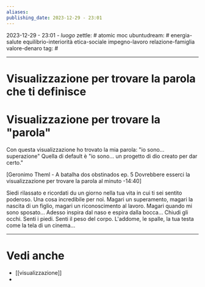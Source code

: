 ```yaml
---
aliases: 
publishing_date: 2023-12-29 - 23:01
---
```

2023-12-29 - 23:01 - *luogo*
zettle: # atomic moc
ubuntudream: # energia-salute equilibrio-interiorità etica-sociale impegno-lavoro relazione-famiglia valore-denaro 
tag: #

---
# Visualizzazione per trovare la parola che ti definisce


# Visualizzazione per trovare la "parola"

Con questa visualizzazione ho trovato la mia parola: "io sono... superazione"
Quella di default è "io sono... un progetto di dio creato per dar certo."

[Geronimo Theml - A batalha dos obstinados ep. 5
Dovrebbere esserci la visualizzazione per trovare la parola al minuto -14:40]

Siedi rilassato e ricordati du un giorno nella tua vita in cui ti sei sentito poderoso.
Una cosa incredibile per noi. Magari un superamento, magari la nascita di un figlio, magari un riconoscimento al lavoro. Magari quando mi sono sposato...
Adesso inspira dal naso e espira dalla bocca...
Chiudi gli occhi. Senti i piedi. Senti il peso del corpo. L'addome, le spalle, la tua testa come la tela di un cinema...



---
# Vedi anche
- [[visualizzazione]]
- 